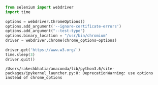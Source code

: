 ```python
from selenium import webdriver
import time
 
options = webdriver.ChromeOptions()
options.add_argument('--ignore-certificate-errors')
options.add_argument("--test-type")
options.binary_location = "/usr/bin/chromium"
driver = webdriver.Chrome(chrome_options=options)
 
driver.get('https://www.w3.org/')
time.sleep(3)
driver.quit()
```

    /Users/rakeshbhatia/anaconda/lib/python3.6/site-packages/ipykernel_launcher.py:8: DeprecationWarning: use options instead of chrome_options
      



```python

```
